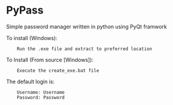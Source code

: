 # PyPass
Simple password manager written in python using PyQt framwork




To install (Windows):

        Run the .exe file and extract to preferred location

To Install (From source [Windows]):

        Execute the create_exe.bat file

The default login is:
        
        Username: Username
        Password: Password
